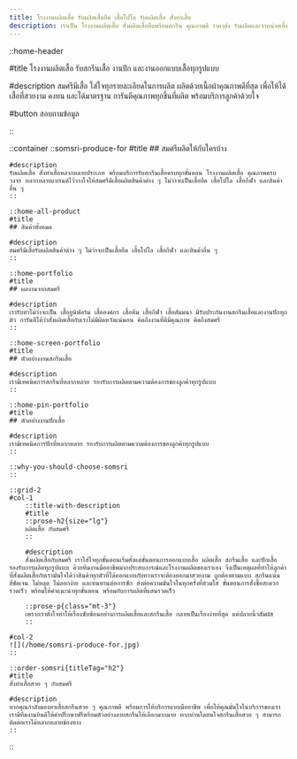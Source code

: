 ```yaml
---
title: โรงงานผลิตเสื้อ รับผลิตเสื้อยืด เสื้อโปโล รับผลิตเสื้อ สั่งทำเสื้อ
description: เราเป็น โรงงานผลิตเสื้อ สั่งผลิตเสื้อยืดพร้อมสกรีน คุณภาพดี ราคาส่ง รับผลิตและจำหน่ายเสื้อ พร้อมสกรีนโลโก้ ทำแบรนด์ตัวเอง
---
```


::home-header

#title
โรงงานผลิตเสื้อ รับสกรีนเสื้อ งานปัก และงานออกแบบเสื้อทุกรูปแบบ

#description
สมศรีมีเสื้อ ใส่ใจทุกรายละเอียดในการผลิต ผลิตด้วยเนื้อผ้าคุณภาพดีที่สุด เพื่อให้ได้เสื้อที่สวยงาม คงทน และได้มาตรฐาน การันตีคุณภาพทุกชิ้นที่ผลิต พร้อมบริการลูกค้าด้วยใจ

#button
สอบถามข้อมูล

::


::container
    ::somsri-produce-for
    #title
    ## สมศรีผลิตให้กับใครบ้าง

    #description
    รับผลิตเสื้อ สั่งทำเสื้อหลากหลายประเภท พร้อมบริการรับสกรีนเสื้อครบทุกขั้นตอน โรงงานผลิตเสื้อ คุณภาพครบวงจร หลากหลายแบรนด์ไว้วางใจให้สมศรีมีเสื้อผลิตสินค้าต่าง ๆ ไม่ว่าจะเป็นเสื้อยืด เสื้อโปโล เสื้อกีฬา และสินค้าอื่น ๆ 
    ::

    ::home-all-product
    #title
    ## สินค้าทั้งหมด

    #description
    สมศรีมีเสื้อรับผลิตสินค้าต่าง ๆ ไม่ว่าจะเป็นเสื้อยืด เสื้อโปโล เสื้อกีฬา และสินค้าอื่น ๆ
    ::

    ::home-portfolio
    #title
    ## ผลงานจากสมศรี

    #description
    เรารับทำไม่ว่าจะเป็น เสื้อยูนิฟอร์ม เสื้อองค์กร เสื้อทีม เสื้อกีฬา เสื้อสัมมนา มีรับประกันงานสกรีนเสื้อและงานปักทุกตัว การันตีได้ว่าสั่งผลิตเสื้อกับเราไม่มีผิดหวังแน่นอน คิดถึงงานที่ดีมีคุณภาพ คิดถึงสมศรี
    ::

    ::home-screen-portfolio
    #title
    ## ตัวอย่างงานสกรีนเสื้อ

    #description
    เรามีเทคนิคการสกรีนที่หลากหลาย รองรับการผลิตตามความต้องการของลูกค้าทุกรูปแบบ
    ::

    ::home-pin-portfolio
    #title
    ## ตัวอย่างงานปักเสื้อ

    #description
    เรามีเทคนิคการปักที่หลากหลาย รองรับการผลิตตามความต้องการของลูกค้าทุกรูปแบบ
    ::

    ::why-you-should-choose-somsri
    ::

    ::grid-2
    #col-1
        ::title-with-description
        #title
        ::prose-h2{size="lg"}
        ผลิตเสื้อ กับสมศรี
        ::

        #description
        สั่งผลิตเสื้อกับสมศรี เราใส่ใจทุกขั้นตอนเริ่มตั้งแต่ขั้นตอนการออกแบบเสื้อ ผลิตเสื้อ สกรีนเสื้อ และปักเสื้อ รองรับการผลิตทุกรูปแบบ ด้วยทีมงานมืออาชีพมากประสบการณ์และโรงงานผลิตของเราเอง จึงเป็นเหตุผลที่ทำให้ลูกค้าที่สั่งผลิตเสื้อกับเรามั่นใจได้ว่าสินค้าทุกตัวที่ได้ออกแบบกับทางเราจะต้องออกมาสวยงาม ถูกต้องตามแบบ สกรีนแน่น  สีชัดเจน ไม่หลุด ไม่ลอกง่าย และทนทานต่อการซัก ส่งต่อความมั่นใจในทุกครั้งที่สวมใส่ ขั้นตอนการสั่งซื้อสะดวก รวดเร็ว พร้อมให้คำแนะนำทุกขั้นตอน พร้อมกับการผลิตที่แสนรวดเร็ว

        ::prose-p{class="mt-3"}
        เพราะเราตั้งใจทำให้เรื่องซับซ้อนอย่างการผลิตเสื้อและสกรีนเสื้อ กลายเป็นเรื่องง่ายที่สุด แค่ปลายนิ้วสัมผัส
        ::

    #col-2
    ![](/home/somsri-produce-for.jpg)
    ::

    ::order-somsri{titleTag="h2"}
    #title
    สั่งทำเสื้อสวย ๆ กับสมศรี

    #description
    หากคุณกำลังมองหาเสื้อสกรีนสวย ๆ คุณภาพดี พร้อมการให้บริการแบบมืออาชีพ เพื่อให้คุณมั่นใจในบริการของเรา เรามีทีมงานยินดีให้คำปรึกษาฟรีพร้อมตัวอย่างลายสกรีนให้เลือกมากมาย หากท่านใดสนใจสกรีนเสื้อสวย ๆ สามารถติดต่อเราได้หลากหลายช่องทาง
    ::

::
